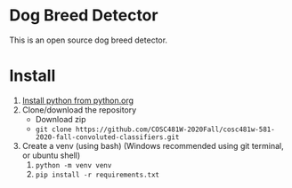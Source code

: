 # Dog Breed Detector
This is an open source dog breed detector.

# Install

1. [Install python from python.org](https://www.python.org/downloads/)
2. Clone/download the repository
   - Download zip
   - `git clone https://github.com/COSC481W-2020Fall/cosc481w-581-2020-fall-convoluted-classifiers.git`
3. Create a venv (using bash) (Windows recommended using git terminal, or ubuntu shell)
    1. `python -m venv venv`
    2. `pip install -r requirements.txt`
